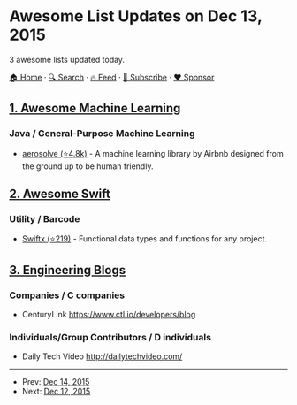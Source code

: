 # Awesome List Updates on Dec 13, 2015

3 awesome lists updated today.

[🏠 Home](/README.md) · [🔍 Search](https://www.trackawesomelist.com/search/) · [🔥 Feed](https://www.trackawesomelist.com/rss.xml) · [📮 Subscribe](https://trackawesomelist.us17.list-manage.com/subscribe?u=d2f0117aa829c83a63ec63c2f&id=36a103854c) · [❤️  Sponsor](https://github.com/sponsors/theowenyoung)



## [1. Awesome Machine Learning](/content/josephmisiti/awesome-machine-learning/README.md)

### Java / General-Purpose Machine Learning

*   [aerosolve (⭐4.8k)](https://github.com/airbnb/aerosolve) - A machine learning library by Airbnb designed from the ground up to be human friendly.

## [2. Awesome Swift](/content/matteocrippa/awesome-swift/README.md)

### Utility / Barcode

*   [Swiftx (⭐219)](https://github.com/typelift/Swiftx) - Functional data types and functions for any project.

## [3. Engineering Blogs](/content/kilimchoi/engineering-blogs/README.md)

### Companies / C companies

*   CenturyLink <https://www.ctl.io/developers/blog>

### Individuals/Group Contributors / D individuals

*   Daily Tech Video <http://dailytechvideo.com/>

---

- Prev: [Dec 14, 2015](/content/2015/12/14/README.md)
- Next: [Dec 12, 2015](/content/2015/12/12/README.md)